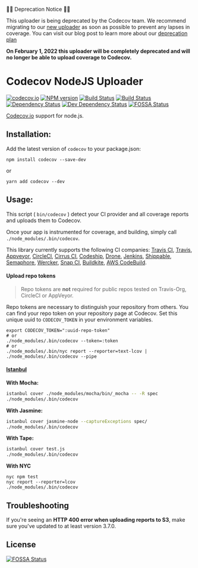 🚨🚨 Deprecation Notice 🚨🚨

This uploader is being deprecated by the Codecov team. We recommend migrating to our [new uploader](https://docs.codecov.com/docs/codecov-uploader) as soon as possible to prevent any lapses in coverage. You can visit our blog post to learn more about our [deprecation plan](https://about.codecov.io/blog/codecov-uploader-deprecation-plan/)

**On February 1, 2022 this uploader will be completely deprecated and will no longer be able to upload coverage to Codecov.**

# Codecov NodeJS Uploader

[![codecov.io](https://codecov.io/github/codecov/codecov-node/coverage.svg?branch=master)](https://codecov.io/github/codecov/codecov-node?branch=master)
[![NPM version][npm-image]][npm-url]
[![Build Status][github-actions-image]][github-actions-url]
[![Build Status][travis-image]][travis-url]
[![Dependency Status][depstat-image]][depstat-url]
[![Dev Dependency Status][devdepstat-image]][devdepstat-url]
[![FOSSA Status](https://app.fossa.com/api/projects/git%2Bgithub.com%2Fcodecov%2Fcodecov-node.svg?type=shield)](https://app.fossa.com/projects/git%2Bgithub.com%2Fcodecov%2Fcodecov-node?ref=badge_shield)

[Codecov.io](https://codecov.io/) support for node.js.

## Installation:

Add the latest version of `codecov` to your package.json:

```
npm install codecov --save-dev
```

or

```
yarn add codecov --dev
```

## Usage:

This script ( `bin/codecov` ) detect your CI provider and all coverage reports and uploads them to Codecov.

Once your app is instrumented for coverage, and building, simply call `./node_modules/.bin/codecov`.

This library currently supports the following CI companies: [Travis CI](https://travis-ci.org/), [Travis](https://travis-ci.com/), [Appveyor](https://appveyor.com/), [CircleCI](https://circleci.com/), [Cirrus CI](https://cirrus-ci.org/), [Codeship](https://codeship.io/), [Drone](https://drone.io/), [Jenkins](http://jenkins-ci.org/), [Shippable](https://shippable.com/), [Semaphore](https://semaphoreapp.com/), [Wercker](https://wercker.com/), [Snap CI](https://snap-ci.com/), [Buildkite](https://buildkite.com/), [AWS CodeBuild](https://aws.amazon.com/codebuild/).

#### Upload repo tokens

> Repo tokens are **not** required for public repos tested on Travis-Org, CircleCI or AppVeyor.

Repo tokens are necessary to distinguish your repository from others. You can find your repo token on your repository page at Codecov. Set this unique uuid to `CODECOV_TOKEN` in your environment variables.

```
export CODECOV_TOKEN=":uuid-repo-token"
# or
./node_modules/.bin/codecov --token=:token
# or
./node_modules/.bin/nyc report --reporter=text-lcov | ./node_modules/.bin/codecov --pipe
```

#### [Istanbul](https://github.com/gotwarlost/istanbul)

**With Mocha:**

```sh
istanbul cover ./node_modules/mocha/bin/_mocha -- -R spec
./node_modules/.bin/codecov
```

**With Jasmine:**

```sh
istanbul cover jasmine-node --captureExceptions spec/
./node_modules/.bin/codecov
```

**With Tape:**

```sh
istanbul cover test.js
./node_modules/.bin/codecov
```

[appveyor-url]: https://ci.appveyor.com/project/eddiemoore/codecov-node-s38o6/branch/master
[github-actions-image]: https://github.com/codecov/codecov-node/workflows/Node%20CI/badge.svg
[github-actions-url]: https://github.com/codecov/codecov-node/actions?query=workflow%3A%22Node+CI%22
[travis-image]: https://travis-ci.org/codecov/codecov-node.svg?branch=master
[travis-url]: https://travis-ci.org/codecov/codecov-node
[npm-url]: https://npmjs.org/package/codecov
[npm-image]: https://img.shields.io/npm/v/codecov.svg
[depstat-url]: https://david-dm.org/codecov/codecov-node
[depstat-image]: https://david-dm.org/codecov/codecov-node/status.svg
[devdepstat-url]: https://david-dm.org/codecov/codecov-node?type=dev
[devdepstat-image]: https://david-dm.org/codecov/codecov-node/dev-status.svg

**With NYC**

```
nyc npm test
nyc report --reporter=lcov
./node_modules/.bin/codecov
```

## Troubleshooting

If you're seeing an **HTTP 400 error when uploading reports to S3**, make sure you've updated to at least version 3.7.0.


## License
[![FOSSA Status](https://app.fossa.com/api/projects/git%2Bgithub.com%2Fcodecov%2Fcodecov-node.svg?type=large)](https://app.fossa.com/projects/git%2Bgithub.com%2Fcodecov%2Fcodecov-node?ref=badge_large)
